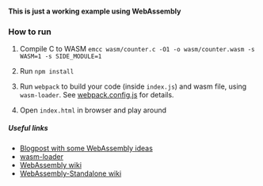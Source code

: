 #### This is just a working example using WebAssembly


### How to run

1. Compile C to WASM 
```emcc wasm/counter.c -O1 -o wasm/counter.wasm -s WASM=1 -s SIDE_MODULE=1```

2. Run `npm install`

3. Run `webpack` to build your code (inside `index.js`) and wasm file, using `wasm-loader`. See [webpack.config.js](https://github.com/sericaia/wasm-test/blob/master/webpack.config.js) for details.

3. Open `index.html` in browser and play around


##### Useful links
- [Blogpost with some WebAssembly ideas](http://blog.openbloc.fr/webassembly-first-steps/)
- [wasm-loader](https://github.com/ballercat/wasm-loader)
- [WebAssembly wiki](https://github.com/kripken/emscripten/wiki/WebAssembly)
- [WebAssembly-Standalone wiki](https://github.com/kripken/emscripten/wiki/WebAssembly-Standalone)

